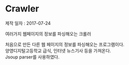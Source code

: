 # Crawler
제작 일자 : 2017-07-24

여러가지 웹페이지의 정보를 파싱해오는 크롤러

처음으로 만든 다른 웹 페이지의 정보를 파싱해오는 프로그램이다.<br>
양영디지털고등학교 급식, 인터넷 뉴스기사 등을 가져온다.<br>
Jsoup parser를 사용하였다.
